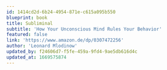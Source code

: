 ```yaml
---
id: 1414cd2d-6b24-4954-871e-c615a095b550
blueprint: book
title: Subliminal
subtitle: 'How Your Unconscious Mind Rules Your Behavior'
featured: false
link: 'https://www.amazon.de/dp/0307472256'
author: 'Leonard Mlodinow'
updated_by: f24606d7-f5fe-459a-9fd4-9ae5db616d4c
updated_at: 1669575874
---
```

